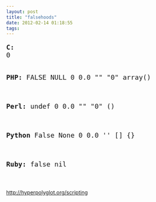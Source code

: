 ```yaml
---
layout: post
title: "falsehoods"
date: 2012-02-14 01:18:55
tags: 
---
```


<p>
<pre style="font-size:18px;">
<b>C:</b>
0

<b>PHP:</b>
FALSE NULL 0 0.0 "" "0" array()	

<b>Perl:</b>
undef 0 0.0 "" "0" ()	

<b>Python</b>
False None 0 0.0 '' [] {}	

<b>Ruby:</b>
false nil

</pre>
</p>

<p>
<a href="http://hyperpolyglot.org/scripting">http://hyperpolyglot.org/scripting</a>
</p>

